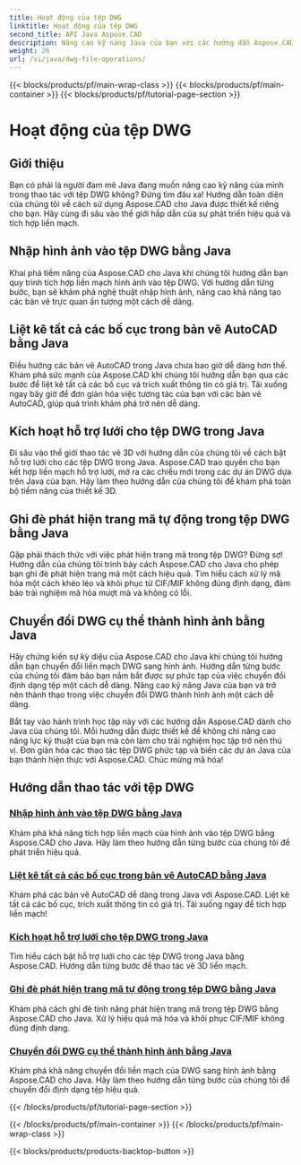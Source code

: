```yaml
---
title: Hoạt động của tệp DWG
linktitle: Hoạt động của tệp DWG
second_title: API Java Aspose.CAD
description: Nâng cao kỹ năng Java của bạn với các hướng dẫn Aspose.CAD. Tìm hiểu cách nhập hình ảnh, liệt kê bố cục, hỗ trợ lưới, ghi đè trang mã và chuyển đổi DWG sang hình ảnh một cách dễ dàng.
weight: 26
url: /vi/java/dwg-file-operations/
---
```


{{< blocks/products/pf/main-wrap-class >}}
{{< blocks/products/pf/main-container >}}
{{< blocks/products/pf/tutorial-page-section >}}

# Hoạt động của tệp DWG

## Giới thiệu

Bạn có phải là người đam mê Java đang muốn nâng cao kỹ năng của mình trong thao tác với tệp DWG không? Đừng tìm đâu xa! Hướng dẫn toàn diện của chúng tôi về cách sử dụng Aspose.CAD cho Java được thiết kế riêng cho bạn. Hãy cùng đi sâu vào thế giới hấp dẫn của sự phát triển hiệu quả và tích hợp liền mạch.

## Nhập hình ảnh vào tệp DWG bằng Java

Khai phá tiềm năng của Aspose.CAD cho Java khi chúng tôi hướng dẫn bạn quy trình tích hợp liền mạch hình ảnh vào tệp DWG. Với hướng dẫn từng bước, bạn sẽ khám phá nghệ thuật nhập hình ảnh, nâng cao khả năng tạo các bản vẽ trực quan ấn tượng một cách dễ dàng.

## Liệt kê tất cả các bố cục trong bản vẽ AutoCAD bằng Java

Điều hướng các bản vẽ AutoCAD trong Java chưa bao giờ dễ dàng hơn thế. Khám phá sức mạnh của Aspose.CAD khi chúng tôi hướng dẫn bạn qua các bước để liệt kê tất cả các bố cục và trích xuất thông tin có giá trị. Tải xuống ngay bây giờ để đơn giản hóa việc tương tác của bạn với các bản vẽ AutoCAD, giúp quá trình khám phá trở nên dễ dàng.

## Kích hoạt hỗ trợ lưới cho tệp DWG trong Java

Đi sâu vào thế giới thao tác vẽ 3D với hướng dẫn của chúng tôi về cách bật hỗ trợ lưới cho các tệp DWG trong Java. Aspose.CAD trao quyền cho bạn kết hợp liền mạch hỗ trợ lưới, mở ra các chiều mới trong các dự án DWG dựa trên Java của bạn. Hãy làm theo hướng dẫn của chúng tôi để khám phá toàn bộ tiềm năng của thiết kế 3D.

## Ghi đè phát hiện trang mã tự động trong tệp DWG bằng Java

Gặp phải thách thức với việc phát hiện trang mã trong tệp DWG? Đừng sợ! Hướng dẫn của chúng tôi trình bày cách Aspose.CAD cho Java cho phép bạn ghi đè phát hiện trang mã một cách hiệu quả. Tìm hiểu cách xử lý mã hóa một cách khéo léo và khôi phục từ CIF/MIF không đúng định dạng, đảm bảo trải nghiệm mã hóa mượt mà và không có lỗi.

## Chuyển đổi DWG cụ thể thành hình ảnh bằng Java

Hãy chứng kiến sự kỳ diệu của Aspose.CAD cho Java khi chúng tôi hướng dẫn bạn chuyển đổi liền mạch DWG sang hình ảnh. Hướng dẫn từng bước của chúng tôi đảm bảo bạn nắm bắt được sự phức tạp của việc chuyển đổi định dạng tệp một cách dễ dàng. Nâng cao kỹ năng Java của bạn và trở nên thành thạo trong việc chuyển đổi DWG thành hình ảnh một cách dễ dàng.

Bắt tay vào hành trình học tập này với các hướng dẫn Aspose.CAD dành cho Java của chúng tôi. Mỗi hướng dẫn được thiết kế để không chỉ nâng cao năng lực kỹ thuật của bạn mà còn làm cho trải nghiệm học tập trở nên thú vị. Đơn giản hóa các thao tác tệp DWG phức tạp và biến các dự án Java của bạn thành hiện thực với Aspose.CAD. Chúc mừng mã hóa!

## Hướng dẫn thao tác với tệp DWG
### [Nhập hình ảnh vào tệp DWG bằng Java](./import-image-to-dwg/)
Khám phá khả năng tích hợp liền mạch của hình ảnh vào tệp DWG bằng Aspose.CAD cho Java. Hãy làm theo hướng dẫn từng bước của chúng tôi để phát triển hiệu quả.
### [Liệt kê tất cả các bố cục trong bản vẽ AutoCAD bằng Java](./list-all-layouts/)
Khám phá các bản vẽ AutoCAD dễ dàng trong Java với Aspose.CAD. Liệt kê tất cả các bố cục, trích xuất thông tin có giá trị. Tải xuống ngay để tích hợp liền mạch!
### [Kích hoạt hỗ trợ lưới cho tệp DWG trong Java](./mesh-support-for-dwg/)
Tìm hiểu cách bật hỗ trợ lưới cho các tệp DWG trong Java bằng Aspose.CAD. Hướng dẫn từng bước để thao tác vẽ 3D liền mạch.
### [Ghi đè phát hiện trang mã tự động trong tệp DWG bằng Java](./override-code-page-detection/)
Khám phá cách ghi đè tính năng phát hiện trang mã trong tệp DWG bằng Aspose.CAD cho Java. Xử lý hiệu quả mã hóa và khôi phục CIF/MIF không đúng định dạng.
### [Chuyển đổi DWG cụ thể thành hình ảnh bằng Java](./convert-dwg-to-image/)
Khám phá khả năng chuyển đổi liền mạch của DWG sang hình ảnh bằng Aspose.CAD cho Java. Hãy làm theo hướng dẫn từng bước của chúng tôi để chuyển đổi định dạng tệp hiệu quả.

{{< /blocks/products/pf/tutorial-page-section >}}

{{< /blocks/products/pf/main-container >}}
{{< /blocks/products/pf/main-wrap-class >}}

{{< blocks/products/products-backtop-button >}}

